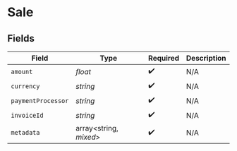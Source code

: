 # Sale


## Fields

| Field                  | Type                   | Required               | Description            |
| ---------------------- | ---------------------- | ---------------------- | ---------------------- |
| `amount`               | *float*                | :heavy_check_mark:     | N/A                    |
| `currency`             | *string*               | :heavy_check_mark:     | N/A                    |
| `paymentProcessor`     | *string*               | :heavy_check_mark:     | N/A                    |
| `invoiceId`            | *string*               | :heavy_check_mark:     | N/A                    |
| `metadata`             | array<string, *mixed*> | :heavy_check_mark:     | N/A                    |